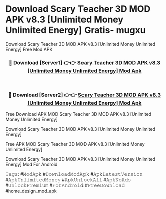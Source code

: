 # Download Scary Teacher 3D MOD APK v8.3 [Unlimited Money Unlimited Energy] Gratis- mugxu
Download Scary Teacher 3D MOD APK v8.3 [Unlimited Money Unlimited Energy] Free Mod APK

<div align="center">
<h3>🔴 Download [Server1] 👉👉 <a href="https://apk-comot.site?title=Scary_Teacher_3D_MOD_APK_v8.3_[Unlimited_Money_Unlimited_Energy]">Scary Teacher 3D MOD APK v8.3 [Unlimited Money Unlimited Energy] Mod Apk</a></h3><br>

<h3>🔴 Download [Server2] 👉👉 <a href="https://apk-comot.site?title=Scary_Teacher_3D_MOD_APK_v8.3_[Unlimited_Money_Unlimited_Energy]">Scary Teacher 3D MOD APK v8.3 [Unlimited Money Unlimited Energy] Mod Apk</a></h3>
</div>


Free Download APK MOD Scary Teacher 3D MOD APK v8.3 [Unlimited Money Unlimited Energy]

Download Scary Teacher 3D MOD APK v8.3 [Unlimited Money Unlimited Energy] 

Free APK MOD Scary Teacher 3D MOD APK v8.3 [Unlimited Money Unlimited Energy] 

Download Scary Teacher 3D MOD APK v8.3 [Unlimited Money Unlimited Energy] Mod For Android

𝚃𝚊𝚐𝚜: #𝙼𝚘𝚍𝙰𝚙𝚔 #𝙳𝚘𝚠𝚗𝚕𝚘𝚊𝚍𝙼𝚘𝚍𝙰𝚙𝚔 #𝙰𝚙𝚔𝙻𝚊𝚝𝚎𝚜𝚝𝚅𝚎𝚛𝚜𝚒𝚘𝚗 #𝙰𝚙𝚔𝚄𝚗𝚕𝚒𝚖𝚒𝚝𝚎𝚍𝙼𝚘𝚗𝚎𝚢 #𝙰𝚙𝚔𝚄𝚗𝚕𝚘𝚌𝚔𝙰𝚕𝚕 #𝙰𝚙𝚔𝙽𝚘𝙰𝚍𝚜 #𝚄𝚗𝚕𝚘𝚌𝚔𝙿𝚛𝚎𝚖𝚒𝚞𝚖 #𝙵𝚘𝚛𝙰𝚗𝚍𝚛𝚘𝚒𝚍 #𝙵𝚛𝚎𝚎𝙳𝚘𝚠𝚗𝚕𝚘𝚊𝚍 #home_design_mod_apk